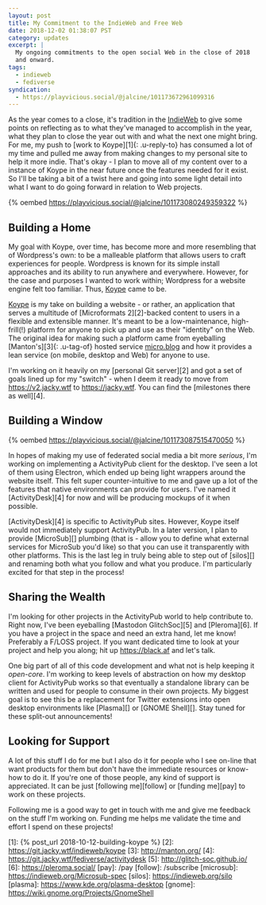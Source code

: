 ```yaml
---
layout: post
title: My Commitment to the IndieWeb and Free Web
date: 2018-12-02 01:38:07 PST
category: updates
excerpt: |
  My ongoing commitments to the open social Web in the close of 2018
  and onward.
tags:
  - indieweb
  - fediverse
syndication:
  - https://playvicious.social/@jalcine/101173672961099316
---
```


As the year comes to a close, it's tradition in the [IndieWeb][] to give
some points on reflecting as to what they've managed to accomplish in the
year, what they plan to close the year out with and what the next one
might bring. For me, my push to [work to Koype][1]{: .u-reply-to} has consumed a lot of
my time and pulled me away from making changes to my personal site to help
it more indie. That's okay - I plan to move all of my content over to
a instance of Koype in the near future once the features needed for it
exist. So I'll be taking a bit of a twist here and going into some light
detail into what I want to do going forward in relation to Web projects.

{% oembed https://playvicious.social/@jalcine/101173080249359322 %}

## Building a Home

My goal with Koype, over time, has become more and more resembling that of
Wordpress's own: to be a malleable platform that allows users to craft
experiences for people. Wordpress is known for its simple install
approaches and its ability to run anywhere and everywhere. However, for
the case and purposes I wanted to work within; Wordpress for a website
engine felt too familiar. Thus, [Koype][] came to be.

[Koype][] is my take on building a website - or rather, an application
that serves a multitude of [Microformats 2][2]-backed content to users in
a flexible and extensible manner. It's meant to be a low-maintenance,
high-frill(!) platform for anyone to pick up and use as their "identity"
on the Web. The original idea for making such a platform came from
eyeballing [Manton's][3]{: .u-tag-of} hosted service [micro.blog][] and
how it provides a lean service (on mobile, desktop and Web) for anyone to use.

I'm working on it heavily on my [personal Git server][2] and got a set of
goals lined up for my "switch" - when I deem it ready to move from
<https://v2.jacky.wtf> to <https://jacky.wtf>. You can find the [milestones
there as well][4].

## Building a Window

{% oembed https://playvicious.social/@jalcine/101173087515470050 %}

In hopes of making my use of federated social media a bit more _serious_,
I'm working on implementing a ActivityPub client for the desktop. I've seen
a lot of them using Electron, which ended up being light wrappers around the
website itself. This felt super counter-intuitive to me and gave up a lot of the
features that native environments can provide for users. I've named it [ActivityDesk][4]
for now and will be producing mockups of it when possible.

[ActivityDesk][4] is specific to ActivityPub sites. However, Koype itself would
not immediately support ActivityPub. In a later version, I plan to provide [MicroSub][]
plumbing (that is - allow you to define what external services for MicroSub you'd like)
so that you can use it transparently with other platforms. This is the last leg in truly
being able to step out of [silos][] and renaming both what you follow and what you produce.
I'm particularly excited for that step in the process!

## Sharing the Wealth

I'm looking for other projects in the ActivityPub world to help contribute to. Right now,
I've been eyeballing [Mastodon GlitchSoc][5] and [Pleroma][6]. If you have a project in
the space and need an extra hand, let me know! Preferably a F/LOSS project. If you want
dedicated time to look at your project and help you along; hit up <https://black.af> and
let's talk.

One big part of all of this code development and what not is help keeping it _open-core_.
I'm working to keep levels of abstraction on how my desktop client for ActivityPub works
so that eventually a standalone library can be written and used for people to consume in
their own projects. My biggest goal is to see this be a replacement for Twitter 
extensions into open desktop environments like [Plasma][] or [GNOME Shell][]. Stay tuned
for these split-out announcements!

## Looking for Support

A lot of this stuff I do for me but I also do it for people who I see on-line that
want products for them but don't have the immediate resources or know-how to do it.
If you're one of those people, any kind of support is appreciated. It can be just
[following me][follow] or [funding me][pay] to work on these projects.

Following me is a good way to get in touch with me and give me feedback on
the stuff I'm working on. Funding me helps me validate the time and effort I spend
on these projects!

[koype]: https://git.jacky.wtf/indieweb/koype
[indieweb]: https://indieweb.org/why
[micro.blog]: https://micro.blog/
[1]: {% post_url 2018-10-12-building-koype %}
[2]: https://git.jacky.wtf/indieweb/koype
[3]: http://manton.org/
[4]: https://git.jacky.wtf/fediverse/activitydesk
[5]: http://glitch-soc.github.io/
[6]: https://pleroma.social/
[pay]: /pay
[follow]: /subscribe
[microsub]: https://indieweb.org/Microsub-spec
[silos]: https://indieweb.org/silo
[plasma]: https://www.kde.org/plasma-desktop
[gnome]: https://wiki.gnome.org/Projects/GnomeShell
